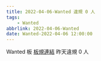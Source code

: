 ```yaml
---
title: 2022-04-06-Wanted 違規 0 人
tags:
    - Wanted
abbrlink: 2022-04-06-Wanted
date: Wanted-2022-04-06 12:00:00
---
```

Wanted 板 [板規連結](https://www.ptt.cc/bbs/Wanted/M.1608829773.A.D3B.html)
昨天違規 0 人

